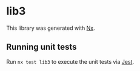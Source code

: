 # lib3

This library was generated with [Nx](https://nx.dev).


## Running unit tests

Run `nx test lib3` to execute the unit tests via [Jest](https://jestjs.io).


